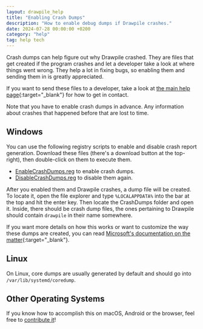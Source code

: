 ```yaml
---
layout: drawpile_help
title: "Enabling Crash Dumps"
description: "How to enable debug dumps if Drawpile crashes."
date: 2024-07-28 00:00:00 +0200
category: "help"
tag: help tech
---
```


Crash dumps can help figure out why Drawpile crashed. They are files that get created if the program crashes and let a developer take a look at where things went wrong. They help a lot in fixing bugs, so enabling them and sending them in is greatly appreciated.

If you want to send these files to a developer, take a look at [the main help page](https://drawpile.net/help/){:target="_blank"} for how to get in contact.

Note that you have to enable crash dumps in advance. Any information about crashes that happened before that are lost to time.

## Windows

You can use the following registry scripts to enable and disable crash report generation. Download these files (there's a download button at the top-right), then double-click on them to execute them.

* [EnableCrashDumps.reg](https://github.com/drawpile/Drawpile/blob/main/pkg/windows/EnableCrashDumps.reg) to enable crash dumps.
* [DisableCrashDumps.reg](https://github.com/drawpile/Drawpile/blob/main/pkg/windows/DisableCrashDumps.reg) to disable them again.

After you enabled them and Drawpile crashes, a dump file will be created. To locate it, open the file explorer and type `%LOCALAPPDATA%` into the bar at the top and hit the enter key. Then locate the CrashDumps folder and open it. Inside, there should be crash dump files, the ones pertaining to Drawpile should contain `drawpile` in their name somewhere.

If you want more details on how this works or want to customize the way these dumps are created, you can read [Microsoft's documentation on the matter](https://learn.microsoft.com/en-us/windows/win32/wer/collecting-user-mode-dumps){:target="_blank"}.

## Linux

On Linux, core dumps are usually generated by default and should go into `/var/lib/systemd/coredump`.

## Other Operating Systems

If you know how to accomplish this on macOS, Android or the browser, feel free to [contribute it](https://docs.drawpile.net/help/development/contributing)!
